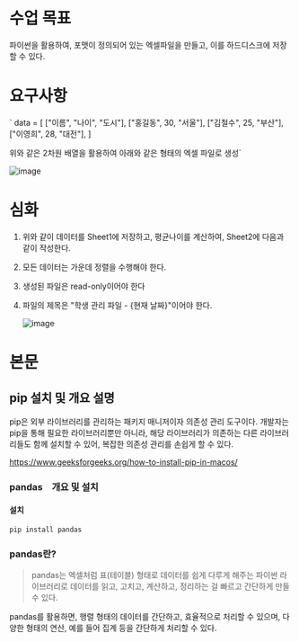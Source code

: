 # 수업 목표

파이썬을 활용하여, 포맷이 정의되어 있는 엑셀파일을 만들고, 이를 하드디스크에 저장할 수 있다.

# 요구사항

`
data = [
    ["이름", "나이", "도시"],
    ["홍길동", 30, "서울"],
    ["김철수", 25, "부산"],
    ["이영희", 28, "대전"],
]

위와 같은 2차원 배열을 활용하여 아래와 같은 형태의 엑셀 파일로 생성`

![image](https://github.com/user-attachments/assets/0cb02462-7f02-4c7c-b0c5-c73278f1ab01)

# 심화

1. 위와 같이 데이터를 Sheet1에 저장하고, 평균나이를 계산하여, Sheet2에 다음과 같이 작성한다.
2. 모든 데이터는 가운데 정렬을 수행해야 한다.
3. 생성된 파일은 read-only이어야 한다
4. 파일의 제목은 "학생 관리 파일 - {현재 날짜}"이어야 한다.

   ![image](https://github.com/user-attachments/assets/f3cc010c-9b5e-4eee-880a-5ef8d85cacd6)

# 본문

## pip 설치 및 개요 설명

pip은 외부 라이브러리를 관리하는 패키지 매니저이자 의존성 관리 도구이다.
개발자는 pip을 통해 필요한 라이브러리뿐만 아니라, 해당 라이브러리가 의존하는 다른 라이브러리들도 함께 설치할 수 있어, 복잡한 의존성 관리를 손쉽게 할 수 있다.

https://www.geeksforgeeks.org/how-to-install-pip-in-macos/

### pandas　개요 및 설치

#### 설치
`
pip install pandas
`

### pandas란?

> pandas는 엑셀처럼 표(테이블) 형태로 데이터를 쉽게 다루게 해주는 파이썬 라이브러리로
데이터를 읽고, 고치고, 계산하고, 정리하는 걸 빠르고 간단하게 만들 수 있다.

pandas를 활용하면, 행렬 형태의 데이터를 간단하고, 효율적으로 처리할 수 있으며, 다양한 형태의 연산, 예를 들어 집계 등을 간단하게 처리할 수 있다.





